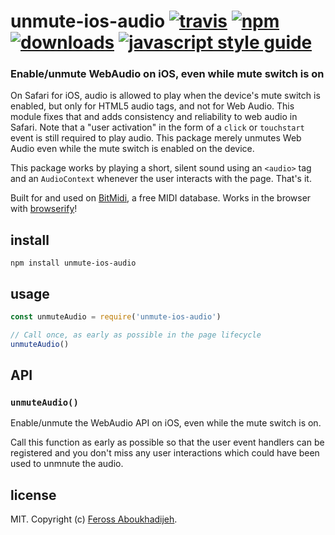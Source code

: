 # unmute-ios-audio [![travis][travis-image]][travis-url] [![npm][npm-image]][npm-url] [![downloads][downloads-image]][downloads-url] [![javascript style guide][standard-image]][standard-url]

[travis-image]: https://img.shields.io/travis/feross/unmute-ios-audio/master.svg
[travis-url]: https://travis-ci.org/feross/unmute-ios-audio
[npm-image]: https://img.shields.io/npm/v/unmute-ios-audio.svg
[npm-url]: https://npmjs.org/package/unmute-ios-audio
[downloads-image]: https://img.shields.io/npm/dm/unmute-ios-audio.svg
[downloads-url]: https://npmjs.org/package/unmute-ios-audio
[standard-image]: https://img.shields.io/badge/code_style-standard-brightgreen.svg
[standard-url]: https://standardjs.com

### Enable/unmute WebAudio on iOS, even while mute switch is on

On Safari for iOS, audio is allowed to play when the device's mute switch is enabled, but only for HTML5 audio tags, and not for Web Audio. This module fixes that and adds consistency and reliability to web audio in Safari. Note that a "user activation" in the form of a `click` or `touchstart` event is still required to play audio. This package merely unmutes Web Audio even while the mute switch is enabled on the device.

This package works by playing a short, silent sound using an `<audio>` tag and an `AudioContext` whenever the user interacts with the page. That's it.

Built for and used on [BitMidi](https://bitmidi.com), a free MIDI database. Works in the browser with [browserify](https://browserify.org/)!

## install

```
npm install unmute-ios-audio
```

## usage

```js
const unmuteAudio = require('unmute-ios-audio')

// Call once, as early as possible in the page lifecycle
unmuteAudio()
```

## API

### `unmuteAudio()`

Enable/unmute the WebAudio API on iOS, even while the mute switch is on.

Call this function as early as possible so that the user event handlers can be registered and you don't miss any user interactions which could have been used to unmnute the audio.

## license

MIT. Copyright (c) [Feross Aboukhadijeh](https://feross.org).
